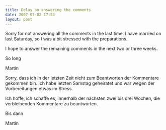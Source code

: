 ```yaml
---
title: Delay on answering the comments
date: 2007-07-02 17:53
layout: post
---
```


Sorry for not answering all the comments in the last time. I have married on last Saturday, so I was a bit stressed with the preparations.

I hope to answer the remaining comments in the next two or three weeks.

So long

Martin

Sorry, dass ich in der letzten Zeit nicht zum Beantworten der Kommentare gekommen bin. Ich habe letzten Samstag geheiratet und war wegen der Vorbereitungen etwas im Stress.

Ich hoffe, ich schaffe es, innerhalb der nächsten zwei bis drei Wochen, die verbleibenden Kommentare zu beantworten.

Bis dann

Martin